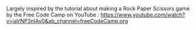 Largely inspired by the tutorial about making a Rock Paper Scissors game
by the Free Code Camp on YouTube :
https://www.youtube.com/watch?v=jaVNP3nIAv0&ab_channel=freeCodeCamp.org
